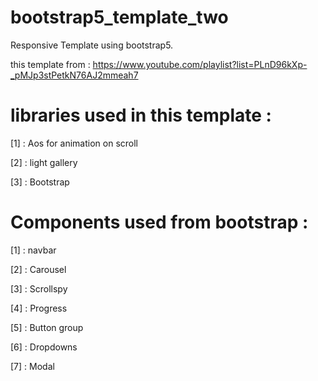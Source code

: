 # bootstrap5_template_two

Responsive Template using bootstrap5.

this template from : https://www.youtube.com/playlist?list=PLnD96kXp-_pMJp3stPetkN76AJ2mmeah7

# libraries used in this template :

[1] : Aos for animation on scroll

[2] : light gallery

[3] : Bootstrap

# Components used from bootstrap :

[1] : navbar

[2] : Carousel

[3] : Scrollspy

[4] : Progress

[5] : Button group

[6] : Dropdowns

[7] : Modal
